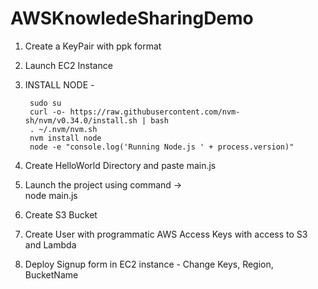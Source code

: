 # AWSKnowledeSharingDemo
1. Create a KeyPair with ppk format
2. Launch EC2 Instance
3. INSTALL NODE - 

		sudo su
		curl -o- https://raw.githubusercontent.com/nvm-sh/nvm/v0.34.0/install.sh | bash
		. ~/.nvm/nvm.sh
		nvm install node
		node -e "console.log('Running Node.js ' + process.version)"
		
4. Create HelloWorld Directory and paste main.js
5. Launch the project using command ->  
 		node main.js
6. Create S3 Bucket
7. Create User with programmatic AWS Access Keys with access to S3 and Lambda
8. Deploy Signup form in EC2 instance - Change Keys, Region, BucketName
